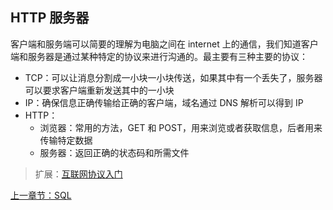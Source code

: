 ## HTTP 服务器

客户端和服务端可以简要的理解为电脑之间在 internet 上的通信，我们知道客户端和服务器是通过某种特定的协议来进行沟通的。最主要有三种主要的协议：
- TCP：可以让消息分割成一小块一小块传送，如果其中有一个丢失了，服务器可以要求客户端重新发送其中的一小块
- IP：确保信息正确传输给正确的客户端，域名通过 DNS 解析可以得到 IP
- HTTP：
    - 浏览器：常用的方法，GET 和 POST，用来浏览或者获取信息，后者用来传输特定数据
    - 服务器：返回正确的状态码和所需文件

> 扩展：[互联网协议入门](http://www.ruanyifeng.com/blog/2012/05/internet_protocol_suite_part_i.html)

[上一章节：SQL](chapter-1-1.md)
